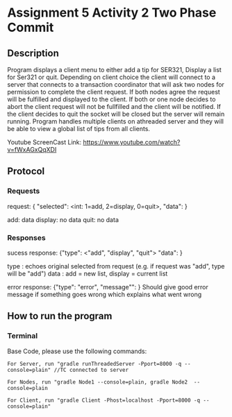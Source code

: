 # Assignment 5 Activity 2 Two Phase Commit
## Description
Program displays a client menu to either add a tip for SER321, Display a list for Ser321 or quit. Depending on client choice the client will connect to a server that connects to a transaction coordinator that will ask two nodes for permission to complete the client request. If both nodes agree the request will be fulfilled and displayed to the client. If both or one node decides to abort the client request will not be fullfilled and the client will be notified. If the client decides to quit the socket will be closed but the server will remain running. Program handles multiple clients on athreaded server and they will be able to view a global list of tips from all clients.

Youtube ScreenCast Link: https://www.youtube.com/watch?v=fWxAGxQqXDI
## Protocol

### Requests
request: { "selected": <int: 1=add, 2=display, 0=quit>, "data": <thing to send>}

  add: data <string>
  display: no data
  quit: no data

### Responses

sucess response: {"type": <"add",
"display", "quit"> "data": <thing to return> }

type <String>: echoes original selected from request (e.g. if request was "add", type will be "add")
data <string>: add = new list, display = current list


error response: {"type": "error", "message"": <error string> }
Should give good error message if something goes wrong which explains what went wrong


## How to run the program
### Terminal
Base Code, please use the following commands:
```
For Server, run "gradle runThreadedServer -Pport=8000 -q --console=plain" //TC connected to server
```
  ```
  For Nodes, run "gradle Node1 --console=plain, gradle Node2  --console=plain
  ``````   
    For Client, run "gradle Client -Phost=localhost -Pport=8000 -q --console=plain"
```   



